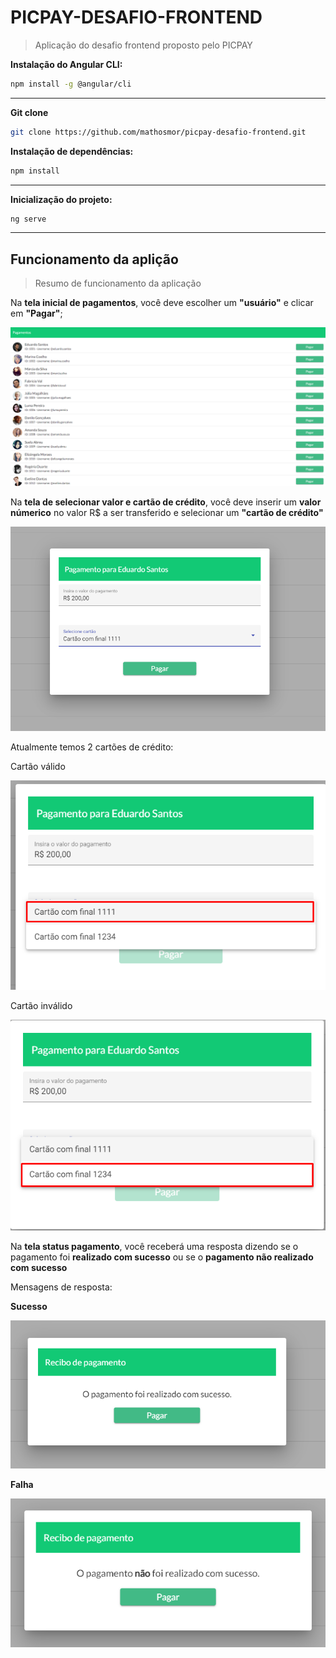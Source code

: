 # PICPAY-DESAFIO-FRONTEND
> Aplicação do desafio frontend proposto pelo PICPAY


**Instalação do Angular CLI:**

```sh
npm install -g @angular/cli
```

***

**Git clone**

```sh
git clone https://github.com/mathosmor/picpay-desafio-frontend.git
```

**Instalação de dependências:**

```sh
npm install
```

***

**Inicialização do projeto:**

```sh
ng serve
```

***

## Funcionamento da aplição
> Resumo de funcionamento da aplicação

Na **tela inicial de pagamentos**, você deve escolher um **"usuário"** e clicar em **"Pagar"**;

![](./src/assets/readme/tela-usuarios-pagamentos.png)

Na **tela de selecionar valor e cartão de crédito**, você deve inserir um **valor númerico** no valor R$ a ser transferido e selecionar um **"cartão de crédito"**

![](./src/assets/readme/tela-selecionar-opcao-pagamento.png)

Atualmente temos 2 cartões de crédito:

Cartão válido

![](./src/assets/readme/cartao-valido.png)

Cartão inválido

![](./src/assets/readme/cartao-invalido.png)

Na **tela status pagamento**, você receberá uma resposta dizendo se o pagamento foi **realizado com sucesso** ou se o **pagamento não realizado com sucesso**

Mensagens de resposta:

**Sucesso**
    
![](./src/assets/readme/tela-status-pagamento-sucesso.png)

**Falha**

![](./src/assets/readme/tela-status-pagamento-falha.png)
